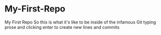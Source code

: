 # My-First-Repo
My First Repo
So this is what it's like to be inside of the infamous Git
typing prose and clicking enter to create new lines and commits
